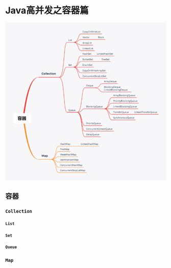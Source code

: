 # Java高并发之容器篇

![](images\容器.png)



## 容器

### `Collection`

#### `List`

#### `Set`

#### `Queue`

### `Map`

